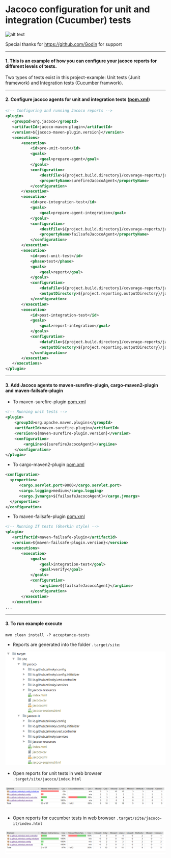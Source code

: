 # Jacoco configuration for unit and integration (Cucumber) tests

![alt text](./etc/jacoco_2.png "Junit Cucumber Jacoco")

Special thanks for https://github.com/Godin for support

***
#### 1. This is an example of how you can configure your jacoco reports for different levels of tests.
Two types of tests exist in this project-example: Unit tests (Junit framework) and Integration tests (Cucumber framwork).

***
#### 2. Configure jacoco agents for unit and integration tests ([pom.xml](./pom.xml#L75-L123))
```xml
<!-- Configuring and running Jacoco reports -->
<plugin>
   <groupId>org.jacoco</groupId>
   <artifactId>jacoco-maven-plugin</artifactId>
   <version>${jacoco-maven-plugin.version}</version>
   <executions>
       <execution>
           <id>pre-unit-test</id>
           <goals>
               <goal>prepare-agent</goal>
           </goals>
           <configuration>
               <destFile>${project.build.directory}/coverage-reports/jacoco.exec</destFile>
               <propertyName>surefireJacocoAgent</propertyName>
           </configuration>
       </execution>
       <execution>
           <id>pre-integration-test</id>
           <goals>
               <goal>prepare-agent-integration</goal>
           </goals>
           <configuration>
               <destFile>${project.build.directory}/coverage-reports/jacoco-it.exec</destFile>
               <propertyName>failsafeJacocoAgent</propertyName>
           </configuration>
       </execution>
       <execution>
           <id>post-unit-test</id>
           <phase>test</phase>
           <goals>
               <goal>report</goal>
           </goals>
           <configuration>
               <dataFile>${project.build.directory}/coverage-reports/jacoco.exec</dataFile>
               <outputDirectory>${project.reporting.outputDirectory}/jacoco</outputDirectory>
           </configuration>
       </execution>
       <execution>
           <id>post-integration-test</id>
           <goals>
               <goal>report-integration</goal>
           </goals>
           <configuration>
               <dataFile>${project.build.directory}/coverage-reports/jacoco-it.exec</dataFile>
               <outputDirectory>${project.reporting.outputDirectory}/jacoco-it</outputDirectory>
           </configuration>
       </execution>
   </executions>
</plugin>
```
***
#### 3. Add Jacoco agents to maven-surefire-plugin, cargo-maven2-plugin and maven-failsafe-plugin

* To maven-surefire-plugin [pom.xml](./pom.xml#L124-L132)
```xml
<!-- Running unit tests -->
<plugin>
    <groupId>org.apache.maven.plugins</groupId>
    <artifactId>maven-surefire-plugin</artifactId>
    <version>${maven-surefire-plugin.version}</version>
    <configuration>
        <argLine>${surefireJacocoAgent}</argLine>
    </configuration>
</plugin>
```

* To cargo-maven2-plugin [pom.xml](./pom.xml#L204-L210)
```xml
<configuration>
  <properties>
      <cargo.servlet.port>9000</cargo.servlet.port>
      <cargo.logging>medium</cargo.logging>
      <cargo.jvmargs>${failsafeJacocoAgent}</cargo.jvmargs>
  </properties>
</configuration>
```

* To maven-failsafe-plugin [pom.xml](./pom.xml#L213-L227)
```xml
<!-- Running IT tests (Gherkin style) -->
<plugin>
   <artifactId>maven-failsafe-plugin</artifactId>
   <version>${maven-failsafe-plugin.version}</version>
   <executions>
       <execution>
           <goals>
               <goal>integration-test</goal>
               <goal>verify</goal>
           </goals>
           <configuration>
               <argLine>${failsafeJacocoAgent}</argLine>
           </configuration>
       </execution>
   </executions>
...
```

***
#### 3. To run example execute
```
mvn clean install -P acceptance-tests
```
* Reports are generated into the folder `.target/site`:

![alt text](./etc/structure_reports_1.png "Folder reports structure")


* Open reports for unit tests in web browser `.target/site/jacoco/index.html`

![alt text](./etc/unit_reports.png "unit tests reports")

* Open reports for cucumber tests in web browser `.target/site/jacoco-it/index.html`

![alt text](./etc/cucumber_reports.png "cucumber tests reports")
